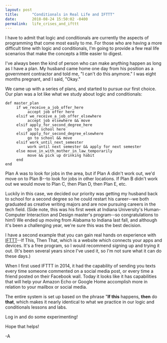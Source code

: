 ```yaml
---
layout: post
title:      "Conditionals in Real Life and IFTTT"
date:       2018-08-24 15:50:02 -0400
permalink:  life_crises_and_ifttt
---
```



I have to admit that logic and conditionals are currently the aspects of programming that come most easily to me. For those who are having a more difficult time with logic and conditionals, I'm going to provide a few real life scenarios that make the concepts a little easier to digest.

I've always been the kind of person who can make anything happen as long as I have a plan. My husband came home one day from his position as a government contractor and told me, "I can't do this anymore." I was eight months pregnant, and I said, "Okay." 

We came up with a series of plans, and started to pursue our first choice. Our plan was a lot like what we study about logic and conditionals: 

```
def master_plan
     if we_receive_a_job_offer_here
          accept job offer here
     elsif we_receive_a_job_offer_elsewhere
          accept job elsewhere && move
     elsif apply_for_second_degree_here
          go to school here
     elsif apply_for_second_degree_elsewhere
          go to school && move
     elsif work_until_next_semester
          work until next semester && apply for next semester
     else move_in_with_mother_in_law_temporarily
          move && pick up drinking habit
     end
end
```

Plan A was to look for jobs in the area, but if Plan A didn't work out, we'd move on to Plan B--to look for jobs in other locations. If Plan B didn't work out we would move to Plan C, then Plan D, then Plan E, etc. 

Luckily in this case, we decided our priority was getting my husband back to school for a second degree so he could restart his career--we both graduated as creative writing majors and are now pursuing careers in the tech field. (Side note, this was his first week at Indiana University's Human-Computer Interaction and Design master's program--so congratulations to him!) We ended up moving from Alabama to Indiana last fall, and although it's been a challenging year, we're sure this was the best decision. 

I have a second example that you can gain real hands on experience with [IFTTT](https://ifttt.com/)--If This, Then That, which is a website which connects your apps and devices. It's a free program, so I would recommend signing up and trying it out. (It's been several years since I've used it, so I'm not sure what it can do these days.)

When I first used IFTTT in 2014, it had the capability of sending you texts every time someone commented on a social media post, or every time a friend posted on their Facebook wall. Today it looks like it has capabilities that will help your Amazon Echo or Google Home accomplish more in relation to your mailbox or social media.

The entire system is set up based on the phrase "**If this** happens, **then** do **that**, which makes it nearly identical to what we practice in our logic and conditionals lessons and labs. 

Log in and do some experimenting!

Hope that helps!

-A


